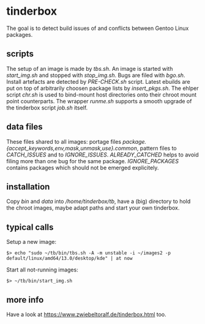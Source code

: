 # tinderbox
The goal is to detect build issues of and conflicts between Gentoo Linux packages.

## scripts
The setup of an image is made by *tbs.sh*. An image is started with *start_img.sh* and stopped with *stop_img.sh*. Bugs are filed with *bgo.sh*. Install artefacts are detected by *PRE-CHECK.sh* script. Latest ebuilds are put on top of arbitrarily choosen package lists by *insert_pkgs.sh*.
The ehlper script *chr.sh* is used to bind-mount host directories onto their chroot mount point counterparts. The wrapper *runme.sh* supports a smooth upgrade of the tinderbox script *job.sh* itself.

## data files
These files shared to all images: portage files *package.{accept_keywords,env,mask,unmask,use}.common*, pattern files to *CATCH_ISSUES* and to *IGNORE_ISSUES*. *ALREADY_CATCHED* helps to avoid filing more than one bug for the same package. *IGNORE_PACKAGES* contains packages which should not be emerged explicitely.

## installation
Copy *bin* and *data* into */home/tinderbox/tb*, have a (big) directory to hold the chroot images, maybe adapt paths and start your own tinderbox.

## typical calls
Setup a new image:

    $> echo "sudo ~/tb/bin/tbs.sh -A -m unstable -i ~/images2 -p default/linux/amd64/13.0/desktop/kde" | at now

Start all not-running images:

    $> ~/tb/bin/start_img.sh


## more info
Have a look at https://www.zwiebeltoralf.de/tinderbox.html too.

